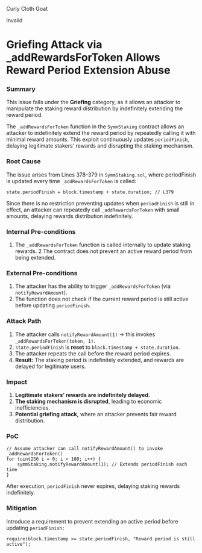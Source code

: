 Curly Cloth Goat

Invalid

# Griefing Attack via _addRewardsForToken Allows Reward Period Extension Abuse

### Summary

This issue falls under the **Griefing** category, as it allows an attacker to manipulate the staking reward distribution by indefinitely extending the reward period.

The `_addRewardsForToken` function in the `SymmStaking` contract allows an attacker to indefinitely extend the reward period by repeatedly calling it with minimal reward amounts. This exploit continuously updates `periodFinish`, delaying legitimate stakers' rewards and disrupting the staking mechanism.


### Root Cause

The issue arises from Lines 378-379 in `SymmStaking.sol`, where periodFinish is updated every time `_addRewardsForToken` is called:

```solidity
state.periodFinish = block.timestamp + state.duration; // L379
```
Since there is no restriction preventing updates when `periodFinish` is still in effect, an attacker can repeatedly call `_addRewardsForToken` with small amounts, delaying rewards distribution indefinitely.


### Internal Pre-conditions

1. The `_addRewardsForToken` function is called internally to update staking rewards.
2  The contract does not prevent an active reward period from being extended.

### External Pre-conditions

1. The attacker has the ability to trigger `_addRewardsForToken` (via `notifyRewardAmount`).
2. The function does not check if the current reward period is still active before updating `periodFinish`.


### Attack Path

1. The attacker calls `notifyRewardAmount(1)` → this invokes `_addRewardsForToken(token, 1)`.
2. `state.periodFinish` is **reset** to `block.timestamp + state.duration`.
3. The attacker repeats the call before the reward period expires.
4. **Result:** The staking period is indefinitely extended, and rewards are delayed for legitimate users.


### Impact

1. **Legitimate stakers’ rewards are indefinitely delayed.**
2. **The staking mechanism is disrupted**, leading to economic inefficiencies.
3. **Potential griefing attack,** where an attacker prevents fair reward distribution.


### PoC

```solidity
// Assume attacker can call notifyRewardAmount() to invoke _addRewardsForToken()
for (uint256 i = 0; i < 100; i++) {
    symmStaking.notifyRewardAmount(1); // Extends periodFinish each time
}
```
After execution, `periodFinish` never expires, delaying staking rewards indefinitely.

### Mitigation

Introduce a requirement to prevent extending an active period before updating `periodFinish:`
```solidity
require(block.timestamp >= state.periodFinish, "Reward period is still active");
```